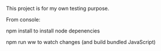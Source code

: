 This project is for my own testing purpose.

From console:

npm install
to install node depenencies

npm run ww
to watch changes (and build bundled JavaScript)